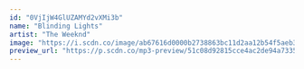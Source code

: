 ```yaml
---
id: "0VjIjW4GlUZAMYd2vXMi3b"
name: "Blinding Lights"
artist: "The Weeknd"
image: "https://i.scdn.co/image/ab67616d0000b2738863bc11d2aa12b54f5aeb36"
preview_url: "https://p.scdn.co/mp3-preview/51c08d92815cce4ac2de94a7335a430b81234624"
---
```

